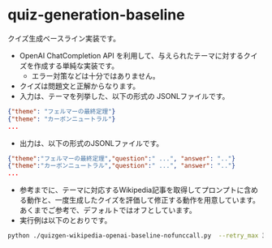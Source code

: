 # quiz-generation-baseline

クイズ生成ベースライン実装です。

- OpenAI ChatCompletion API を利用して、与えられたテーマに対するクイズを作成する単純な実装です。
  - エラー対策などは十分ではありません。
- クイズは問題文と正解からなります。
- 入力は、テーマを列挙した、以下の形式の JSONLファイルです。
```json
{"theme": "フェルマーの最終定理"} 
{"theme": "カーボンニュートラル"}
...
```
- 出力は、以下の形式のJSONLファイルです。
```json
{"theme":"フェルマーの最終定理","question":" ...", "answer": ".."}
{"theme":"カーボンニュートラル","question":" ...", "answer": ".."}
...
```

- 参考までに、テーマに対応するWikipedia記事を取得してプロンプトに含める動作と、一度生成したクイズを評価して修正する動作を用意しています。あくまでご参考で、デフォルトではオフとしています。
- 実行例は以下のとおりです。
```bash
python ./quizgen-wikipedia-openai-baseline-nofunccall.py  --retry_max 3 --verbose  input_data.jsonl
```